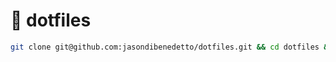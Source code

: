 # 🏡 dotfiles

```bash
git clone git@github.com:jasondibenedetto/dotfiles.git && cd dotfiles && ./install
```


